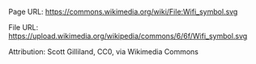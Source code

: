 Page URL:
https://commons.wikimedia.org/wiki/File:Wifi_symbol.svg

File URL:
https://upload.wikimedia.org/wikipedia/commons/6/6f/Wifi_symbol.svg

Attribution:
Scott Gilliland, CC0, via Wikimedia Commons
